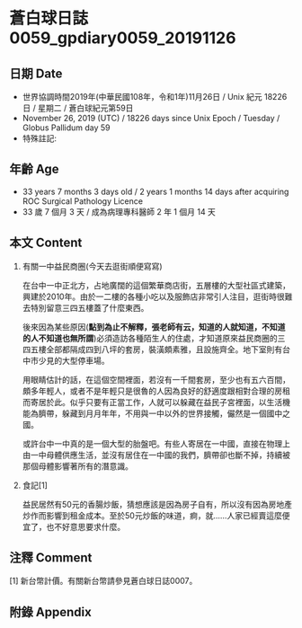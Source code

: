 [_metadata_:encoding]: - "utf-8"
[_metadata_:fileformat]: - "markdown"
[_metadata_:MIME_type]: - "text/plain"
[_metadata_:markdown_version]: - "commonmark version 0.29"
[_metadata_:markdown_spec]: - "https://spec.commonmark.org/0.29/"

# 蒼白球日誌0059_gpdiary0059_20191126 #

## 日期 Date ##

* 世界協調時間2019年(中華民國108年，令和1年)11月26日 / Unix 紀元 18226 日 / 星期二 / 蒼白球紀元第59日
* November 26, 2019 (UTC) / 18226 days since Unix Epoch / Tuesday / Globus Pallidum day 59
* 特殊註記:

## 年齡 Age ##

* 33 years 7 months 3 days old / 2 years 1 months 14 days after acquiring ROC Surgical Pathology Licence
* 33 歲 7 個月 3 天 / 成為病理專科醫師 2 年 1 個月 14 天

## 本文 Content ##

1. 有關一中益民商圈(今天去逛街順便寫寫)

    在台中一中正北方，占地廣闊的這個繁華商店街，五層樓的大型社區式建築，興建於2010年。由於一二樓的各種小吃以及服飾店非常引人注目，逛街時很難去特別留意三四五樓蓋了什麼東西。

    後來因為某些原因(**點到為止不解釋，張老師有云，知道的人就知道，不知道的人不知道也無所謂**)必須造訪各種陌生人的住處，才知道原來益民商圈的三四五樓全部都隔成四到八坪的套房，裝潢頗素雅，且設施齊全。地下室則有台中市少見的大型停車場。

    用眼睛估計的話，在這個空間裡面，若沒有一千間套房，至少也有五六百間，頗多年輕人，或者不是年輕只是很魯的人因為良好的舒適度跟相對合理的房租而寄居於此。似乎只要有正當工作，人就可以躲藏在益民子宮裡面，以生活機能為臍帶，躲藏到月月年年，不用與一中以外的世界接觸，儼然是一個國中之國。

    或許台中一中真的是一個大型的胎盤吧。有些人寄居在一中國，直接在物理上由一中母體供應生活，並沒有居住在一中國的我們，臍帶卻也斷不掉，持續被那個母體影響著所有的潛意識。

2. 食記[1]

    益民居然有50元的香腸炒飯，猜想應該是因為房子自有，所以沒有因為房地產炒作而影響到租金成本。至於50元炒飯的味道，痾，就......人家已經賣這麼便宜了，也不好意思要求什麼。

## 注釋 Comment ##

[1] 新台幣計價。有關新台幣請參見蒼白球日誌0007。

## 附錄 Appendix ##

